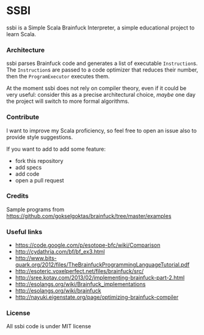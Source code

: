 # SSBI

ssbi is a Simple Scala Brainfuck Interpreter, a simple educational project to learn Scala.

### Architecture
ssbi parses Brainfuck code and generates a list of executable `Instruction`s.
The `Instruction`s are passed to a code optimizer that reduces their number, then
the `ProgramExecutor` executes them.

At the moment ssbi does not rely on compiler theory, even if it could be very useful: consider this
as a precise architectural choice, *maybe* one day the project will switch to more formal algorithms.

### Contribute
I want to improve my Scala proficiency, so feel free to open an issue also to provide style suggestions.

If you want to add to add some feature:
- fork this repository
- add specs
- add code
- open a pull request

### Credits

Sample programs from https://github.com/gokselgoktas/brainfuck/tree/master/examples

### Useful links

- https://code.google.com/p/esotope-bfc/wiki/Comparison
- http://cydathria.com/bf/bf_ex3.html
- http://www.bits-quark.org/2012/files/TheBrainfuckProgrammingLanguageTutorial.pdf
- http://esoteric.voxelperfect.net/files/brainfuck/src/
- http://sree.kotay.com/2013/02/implementing-brainfuck-part-2.html
- http://esolangs.org/wiki/Brainfuck_implementations
- http://esolangs.org/wiki/brainfuck
- http://nayuki.eigenstate.org/page/optimizing-brainfuck-compiler

### License
All ssbi code is under MIT license